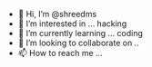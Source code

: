 - 👋 Hi, I’m @shreedms
- 👀 I’m interested in ... hacking
- 🌱 I’m currently learning ... coding
- 💞️ I’m looking to collaborate on ..
- 📫 How to reach me ...

<!---
shreedms/shreedms is a ✨ special ✨ repository because its `README.md` (this file) appears on your GitHub profile.
You can click the Preview link to t
